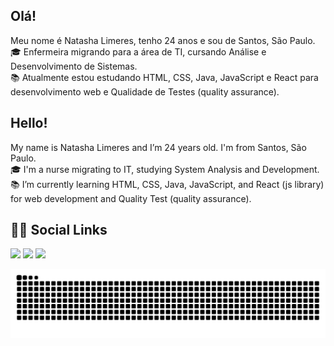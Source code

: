 <h2>Olá!</h2>
Meu nome é Natasha Limeres, tenho 24 anos e sou de Santos, São Paulo.<br>
🎓 Enfermeira migrando para a área de TI, cursando Análise e Desenvolvimento de Sistemas.<br>
📚 Atualmente estou estudando HTML, CSS, Java, JavaScript e React para desenvolvimento web e Qualidade de Testes (quality assurance). 
<br>
<h2>Hello!</h2>
My name is Natasha Limeres and I’m 24 years old. I'm from Santos, São Paulo.<br>
🎓 I'm a nurse migrating to IT, studying System Analysis and Development.<br>
📚 I’m currently learning HTML, CSS, Java, JavaScript, and React (js library) for web development and Quality Test (quality assurance).
<br>
<h2>👩🏻 Social Links</h2>
<div>
  <a href="https://instagram.com/natashalimeres" target="_blank"><img src="https://img.shields.io/badge/-Instagram-%23E4405F?style=for-the-badge&logo=instagram&logoColor=white" target="_blank"></a>
  <a href = "mailto:natashaslimeres@gmail.com"><img src="https://img.shields.io/badge/-Gmail-%23333?style=for-the-badge&logo=gmail&logoColor=white" target="_blank"></a>
  <a href="https://www.linkedin.com/in/natasha-limeres-1b0a97232/" target="_blank"><img src="https://img.shields.io/badge/-LinkedIn-%230077B5?style=for-the-badge&logo=linkedin&logoColor=white" target="_blank"></a> 
</div>

![Snake animation](https://github.com/NatashaLimeres/NatashaLimeres/blob/output/github-contribution-grid-snake.svg)

